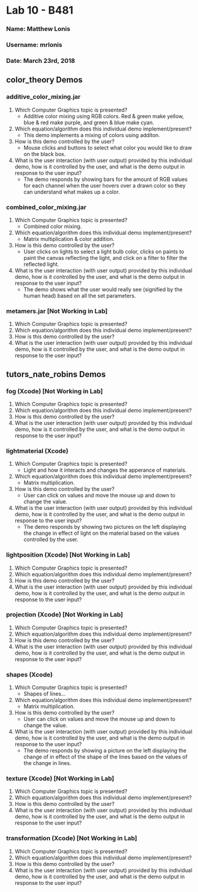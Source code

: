 # Lab 10 - B481

### Name: Matthew Lonis
### Username: mrlonis
### Date: March 23rd, 2018

## color_theory Demos

### additive_color_mixing.jar
1. Which Computer Graphics topic is presented?
    - Additive color mixing using RGB colors. Red & green make yellow, blue & red make purple, and green & blue make cyan.
2. Which equation/algorithm does this individual demo implement/present?
    - This demo implements a mixing of colors using additon.
3. How is this demo controlled by the user?
    - Mouse clicks and buttons to select what color you would like to draw on the black box.
4. What is the user interaction (with user output) provided by this individual demo, how is it controlled by the user, and what is the demo output in response to the user input?
    - The demo responds by showing bars for the amount of RGB values for each channel when the user hovers over a drawn color so they can understand what makes up a color.

### combined_color_mixing.jar
1. Which Computer Graphics topic is presented?
    - Combined color mixing.
2. Which equation/algorithm does this individual demo implement/present?
    - Matrix multiplication & color addition.
3. How is this demo controlled by the user?
    - User clicks on lights to select a light bulb color, clicks on paints to paint the canvas reflecting the light, and click on a filter to filter the reflected light.
4. What is the user interaction (with user output) provided by this individual demo, how is it controlled by the user, and what is the demo output in response to the user input?
    - The demo shows what the user would really see (signified by the human head) based on all the set parameters.

### metamers.jar [Not Working in Lab]
1. Which Computer Graphics topic is presented?
2. Which equation/algorithm does this individual demo implement/present?
3. How is this demo controlled by the user?
4. What is the user interaction (with user output) provided by this individual demo, how is it controlled by the user, and what is the demo output in response to the user input?

## tutors_nate_robins Demos

### fog (Xcode) [Not Working in Lab]
1. Which Computer Graphics topic is presented?
2. Which equation/algorithm does this individual demo implement/present?
3. How is this demo controlled by the user?
4. What is the user interaction (with user output) provided by this individual demo, how is it controlled by the user, and what is the demo output in response to the user input?

### lightmaterial (Xcode)
1. Which Computer Graphics topic is presented?
    - Light and how it interacts and changes the apperance of materials.
2. Which equation/algorithm does this individual demo implement/present?
    - Matrix multiplication.
3. How is this demo controlled by the user?
    - User can click on values and move the mouse up and down to change the value.
4. What is the user interaction (with user output) provided by this individual demo, how is it controlled by the user, and what is the demo output in response to the user input?
    - The demo responds by showing two pictures on the left displaying the change in effect of light on the material based on the values controlled by the user.

### lightposition (Xcode) [Not Working in Lab]
1. Which Computer Graphics topic is presented?
2. Which equation/algorithm does this individual demo implement/present?
3. How is this demo controlled by the user?
4. What is the user interaction (with user output) provided by this individual demo, how is it controlled by the user, and what is the demo output in response to the user input?

### projection (Xcode) [Not Working in Lab]
1. Which Computer Graphics topic is presented?
2. Which equation/algorithm does this individual demo implement/present?
3. How is this demo controlled by the user?
4. What is the user interaction (with user output) provided by this individual demo, how is it controlled by the user, and what is the demo output in response to the user input?

### shapes (Xcode)
1. Which Computer Graphics topic is presented?
    - Shapes of lines...
2. Which equation/algorithm does this individual demo implement/present?
    - Matrix multiplication.
3. How is this demo controlled by the user?
    - User can click on values and move the mouse up and down to change the value.
4. What is the user interaction (with user output) provided by this individual demo, how is it controlled by the user, and what is the demo output in response to the user input?
    - The demo responds by showing a picture on the left displaying the change of in effect of the shape of the lines based on the values of the change in lines.

### texture (Xcode) [Not Working in Lab]
1. Which Computer Graphics topic is presented?
2. Which equation/algorithm does this individual demo implement/present?
3. How is this demo controlled by the user?
4. What is the user interaction (with user output) provided by this individual demo, how is it controlled by the user, and what is the demo output in response to the user input?

### transformation (Xcode) [Not Working in Lab]
1. Which Computer Graphics topic is presented?
2. Which equation/algorithm does this individual demo implement/present?
3. How is this demo controlled by the user?
4. What is the user interaction (with user output) provided by this individual demo, how is it controlled by the user, and what is the demo output in response to the user input?
